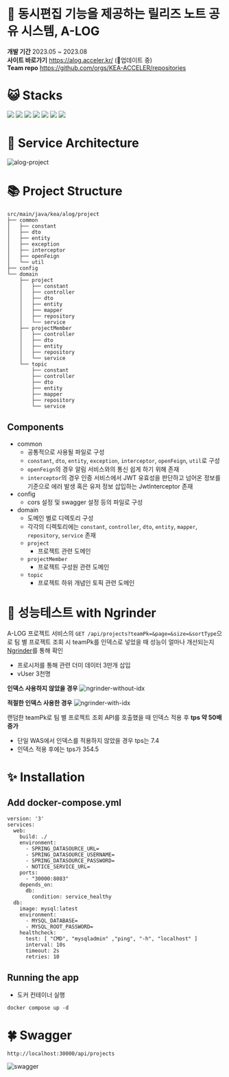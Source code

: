 # 🌼 동시편집 기능을 제공하는 릴리즈 노트 공유 시스템, A-LOG

**개발 기간** 2023.05 ~ 2023.08 <br/>
**사이트 바로가기** https://alog.acceler.kr/ (🔧업데이트 중) <br/>
**Team repo** https://github.com/orgs/KEA-ACCELER/repositories <br/>

# 😺 Stacks

<p>
  <img src="https://img.shields.io/badge/Java-007396?style=for-the-badge&logo=Java&logoColor=white"/>
  <img src="https://img.shields.io/badge/Spring Boot-6DB33F?style=for-the-badge&logo=Spring Boot&logoColor=white">
  <img src="https://img.shields.io/badge/MySQL-4479A1?style=for-the-badge&logo=MySQL&logoColor=white">
  <img src="https://img.shields.io/badge/Docker-2496ED?style=for-the-badge&logo=Docker&logoColor=white">
  <img src="https://img.shields.io/badge/Amazon AWS-232F3E?style=for-the-badge&logo=Amazon AWS&logoColor=white">
  <img src="https://img.shields.io/badge/elastic cloud-005571?style=for-the-badge&logo=Elastic Cloud&logoColor=white">
  <img src="https://img.shields.io/badge/Github Actions-2088FF?style=for-the-badge&logo=Github Actions&logoColor=white">
</p>

# 🐳 Service Architecture

![alog-project](/resource/alog.png)

# 📚 Project Structure

```
src/main/java/kea/alog/project
├── common
│   ├── constant
│   ├── dto
│   ├── entity
│   ├── exception
│   ├── interceptor
│   ├── openFeign
│   └── util
├── config
└── domain
    ├── project
    │   ├── constant
    │   ├── controller
    │   ├── dto
    │   ├── entity
    │   ├── mapper
    │   ├── repository
    │   └── service
    ├── projectMember
    │   ├── controller
    │   ├── dto
    │   ├── entity
    │   ├── repository
    │   └── service
    └── topic
        ├── constant
        ├── controller
        ├── dto
        ├── entity
        ├── mapper
        ├── repository
        └── service

```

## Components

- common
  - 공통적으로 사용될 파일로 구성
  - `constant`, `dto`, `entity`, `exception`, `interceptor`, `openFeign`, `util`로 구성
  - `openFeign`의 경우 알림 서비스와의 통신 쉽게 하기 위해 존재
  - `interceptor`의 경우 인증 서비스에서 JWT 유효성을 판단하고 넘어온 정보를 기준으로 에러 발생 혹은 유저 정보 삽입하는 JwtInterceptor 존재
- config
  - cors 설정 및 swagger 설정 등의 파일로 구성
- domain
  - 도메인 별로 디렉토리 구성
  - 각각의 디렉토리에는 `constant`, `controller`, `dto`, `entity`, `mapper`, `repository`, `service` 존재
  - `project`
    - 프로젝트 관련 도메인
  - `projectMember`
    - 프로젝트 구성원 관련 도메인
  - `topic`
    - 프로젝트 하위 개념인 토픽 관련 도메인

# 🙂 성능테스트 with Ngrinder

A-LOG 프로젝트 서비스의 `GET /api/projects?teamPk=&page=&size=&sortType`으로 팀 별 프로젝트 조회 시 teamPk를 인덱스로 넣었을 때 성능이 얼마나 개선되는지 [Ngrinder](!https://naver.github.io/ngrinder/)를 통해 확인

- 프로시저를 통해 관련 더미 데이터 3만개 삽입
- vUser 3천명

**인덱스 사용하지 않았을 경우**
![ngrinder-without-idx](/resource/ngrinder-without-idx.png)

**적절한 인덱스 사용한 경우**
![ngrinder-with-idx](/resource/ngrinder-with-idx.png)

랜덤한 teamPk로 팀 별 프로젝트 조회 API를 호출했을 때 인덱스 적용 후 **tps 약 50배 증가**

- 단일 WAS에서 인덱스를 적용하지 않았을 경우 tps는 7.4
- 인덱스 적용 후에는 tps가 354.5

# ✨ Installation

## Add docker-compose.yml

```
version: '3'
services:
  web:
    build: ./
    environment:
      - SPRING_DATASOURCE_URL=
      - SPRING_DATASOURCE_USERNAME=
      - SPRING_DATASOURCE_PASSWORD=
      - NOTICE_SERVICE_URL=
    ports:
      - "30000:8083"
    depends_on:
      db:
        condition: service_healthy
  db:
    image: mysql:latest
    environment:
      - MYSQL_DATABASE=
      - MYSQL_ROOT_PASSWORD=
    healthcheck:
      test: [ "CMD", "mysqladmin" ,"ping", "-h", "localhost" ]
      interval: 10s
      timeout: 2s
      retries: 10
```

## Running the app

- 도커 컨테이너 실행

```
docker compose up -d
```

# 🍀 Swagger

```
http://localhost:30000/api/projects
```

![swagger](/resource/swagger.png)
